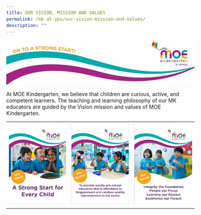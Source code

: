 ```yaml
---
title: OUR VISION, MISSION AND VALUES
permalink: /mk-at-yps/our-vision-mission-and-values/
description: ""
---
```

![](/images/MK%20YPS/Vision%20Mission%20Values/MK_Header.jpg)

At MOE Kindergarten, we believe that children are curious, active, and competent learners.
The teaching and learning philosophy of our MK educators are guided by the Vision mission and values of MOE Kindergarten.

| | | |
| -------- | -------- | -------- |
| ![](/images/MK%20YPS/Vision%20Mission%20Values/MK_Vision.jpg) | ![](/images/MK%20YPS/Vision%20Mission%20Values/MK_Mission.jpg) | ![](/images/MK%20YPS/Vision%20Mission%20Values/MK_Values.jpg) |
| | | |